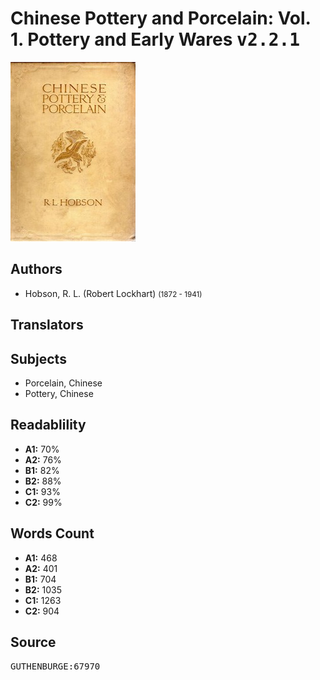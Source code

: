 # Chinese Pottery and Porcelain: Vol. 1. Pottery and Early Wares <kbd>v2.2.1</kbd>

![](./cover.medium.jpg "")

## Authors


 - Hobson, R. L. (Robert Lockhart) <small>(1872 - 1941)</small>

## Translators



## Subjects


 - Porcelain, Chinese
 - Pottery, Chinese

## Readablility


 - **A1:** 70%
 - **A2:** 76%
 - **B1:** 82%
 - **B2:** 88%
 - **C1:** 93%
 - **C2:** 99%

## Words Count


 - **A1:** 468
 - **A2:** 401
 - **B1:** 704
 - **B2:** 1035
 - **C1:** 1263
 - **C2:** 904

## Source


<kbd>GUTHENBURGE:67970</kbd>
